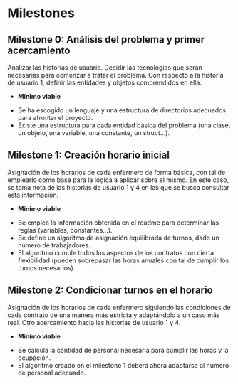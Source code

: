 # Milestones

## Milestone 0: Análisis del problema y primer acercamiento

Analizar las historias de usuario. Decidir las tecnologías que serán necesarias para comenzar a tratar el problema. Con respecto a la historia de usuario 1, definir las entidades y objetos comprendidos en ella.

+ **Mínimo viable**

- Se ha escogido un lenguaje y una estructura de directorios adecuados para afrontar el proyecto.
- Existe una estructura para cada entidad básica del problema (una clase, un objeto, una variable, una constante, un struct...).

## Milestone 1: Creación horario inicial

Asignación de los horarios de cada enfermero de forma básica, con tal de emplearlo como base para la lógica a aplicar sobre el mismo. En este caso, se toma nota de las historias de usuario 1 y 4 en las que se busca consultar esta información.

+ **Mínimo viable**

- Se emplea la información obtenida en el readme para determinar las reglas (variables, constantes...).
- Se define un algoritmo de asignación equilibrada de turnos, dado un número de trabajadores.
- El algoritmo cumple todos los aspectos de los contratos con cierta flexibilidad (pueden sobrepasar las horas anuales con tal de cumplir los turnos necesarios).

## Milestone 2: Condicionar turnos en el horario

Asignación de los horarios de cada enfermero siguiendo las condiciones de cada contrato de una manera más estricta y adaptándolo a un caso más real. Otro acercamiento hacia las historias de usuario 1 y 4.

+ **Mínimo viable**

- Se calcula la cantidad de personal necesaria para cumplir las horas y la ocupación.
- El algoritmo creado en el milestone 1 deberá ahora adaptarse al número de personal adecuado.
